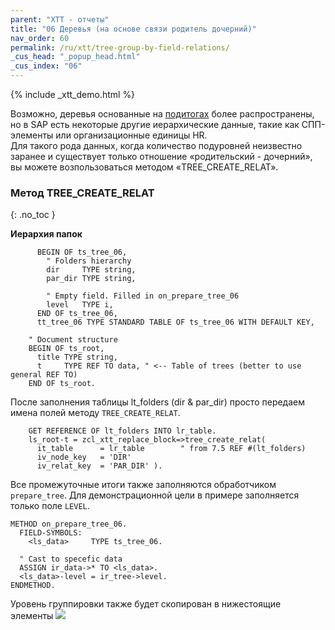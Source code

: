 ```yaml
---
parent: "XTT - отчеты"
title: "06 Деревья (на основе связи родитель дочерний)"
nav_order: 60
permalink: /ru/xtt/tree-group-by-field-relations/
_cus_head: "_popup_head.html"
_cus_index: "06"
---
```


{% include _xtt_demo.html %}

Возможно, деревья основанные на [подитогах](../tree-group-by-fields/) более распространены, но в SAP есть некоторые другие иерархические данные, такие как СПП-элементы или организационные единицы HR.<br/>
Для такого рода данных, когда количество подуровней неизвестно заранее и существует только отношение «родительский - дочерний», вы можете возпользоваться методом «TREE_CREATE_RELAT».

### Метод TREE_CREATE_RELAT
{: .no_toc }

**Иерархия папок**
```abap
      BEGIN OF ts_tree_06,
        " Folders hierarchy
        dir     TYPE string,
        par_dir TYPE string,
        
        " Empty field. Filled in on_prepare_tree_06
        level   TYPE i,
      END OF ts_tree_06,
      tt_tree_06 TYPE STANDARD TABLE OF ts_tree_06 WITH DEFAULT KEY,

    " Document structure
    BEGIN OF ts_root,
      title TYPE string,
      t     TYPE REF TO data, " <-- Table of trees (better to use general REF TO)
    END OF ts_root.
```

После заполнения таблицы lt_folders (dir & par_dir) просто передаем имена полей методу `TREE_CREATE_RELAT`.
```abap
    GET REFERENCE OF lt_folders INTO lr_table.
    ls_root-t = zcl_xtt_replace_block=>tree_create_relat(
      it_table      = lr_table        " from 7.5 REF #(lt_folders)
      iv_node_key   = 'DIR'
      iv_relat_key  = 'PAR_DIR' ).
```

Все промежуточные итоги также заполняются обработчиком `prepare_tree`. Для демонстрационной цели в примере заполняется только поле `LEVEL`.
```abap
METHOD on_prepare_tree_06.
  FIELD-SYMBOLS:
    <ls_data>     TYPE ts_tree_06.

  " Cast to specefic data
  ASSIGN ir_data->* TO <ls_data>.
  <ls_data>-level = ir_tree->level.
ENDMETHOD.
```

Уровень группировки также будет скопирован в нижестоящие элементы
![](https://raw.githubusercontent.com/wiki/bizhuka/xtt/img/tree_03.png)